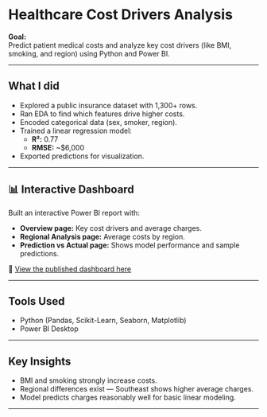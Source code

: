 # Healthcare Cost Drivers Analysis

**Goal:**  
Predict patient medical costs and analyze key cost drivers (like BMI, smoking, and region) using Python and Power BI.

---

##  **What I did**
- Explored a public insurance dataset with 1,300+ rows.
- Ran EDA to find which features drive higher costs.
- Encoded categorical data (sex, smoker, region).
- Trained a linear regression model:
  - **R²:** 0.77
  - **RMSE:** ~$6,000
- Exported predictions for visualization.

---

## 📊 **Interactive Dashboard**
Built an interactive Power BI report with:
- **Overview page:** Key cost drivers and average charges.
- **Regional Analysis page:** Average costs by region.
- **Prediction vs Actual page:** Shows model performance and sample predictions.

🔗 [View the published dashboard here]((https://app.powerbi.com/links/79K_RnWSuy?ctid=a8216c1e-4d63-4352-8c3b-50fa1f1475b1&pbi_source=linkShare))

---

##  **Tools Used**
- Python (Pandas, Scikit-Learn, Seaborn, Matplotlib)
- Power BI Desktop

---

## **Key Insights**
- BMI and smoking strongly increase costs.
- Regional differences exist — Southeast shows higher average charges.
- Model predicts charges reasonably well for basic linear modeling.

---


